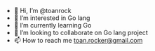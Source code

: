 - 👋 Hi, I’m @toanrock
- 👀 I’m interested in Go lang
- 🌱 I’m currently learning Go
- 💞️ I’m looking to collaborate on Go lang project
- 📫 How to reach me toan.rocker@gmail.com

<!---
toanrock/toanrock is a ✨ special ✨ repository because its `README.md` (this file) appears on your GitHub profile.
You can click the Preview link to take a look at your changes.
--->
